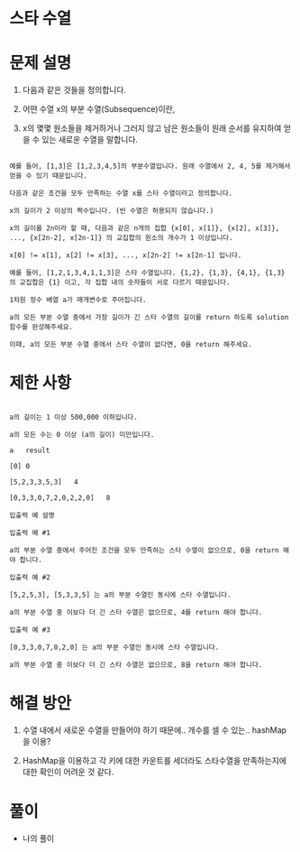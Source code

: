 # 스타 수열

# 문제 설명

1. 다음과 같은 것들을 정의합니다.

2. 어떤 수열 x의 부분 수열(Subsequence)이란,

3. x의 몇몇 원소들을 제거하거나 그러지 않고 남은 원소들이 원래 순서를 유지하여 얻을 수 있는 새로운 수열을 말합니다.

```

예를 들어, [1,3]은 [1,2,3,4,5]의 부분수열입니다. 원래 수열에서 2, 4, 5를 제거해서 얻을 수 있기 때문입니다.

다음과 같은 조건을 모두 만족하는 수열 x를 스타 수열이라고 정의합니다.

x의 길이가 2 이상의 짝수입니다. (빈 수열은 허용되지 않습니다.)

x의 길이를 2n이라 할 때, 다음과 같은 n개의 집합 {x[0], x[1]}, {x[2], x[3]}, ..., {x[2n-2], x[2n-1]} 의 교집합의 원소의 개수가 1 이상입니다.

x[0] != x[1], x[2] != x[3], ..., x[2n-2] != x[2n-1] 입니다.

예를 들어, [1,2,1,3,4,1,1,3]은 스타 수열입니다. {1,2}, {1,3}, {4,1}, {1,3} 의 교집합은 {1} 이고, 각 집합 내의 숫자들이 서로 다르기 때문입니다.

1차원 정수 배열 a가 매개변수로 주어집니다.

a의 모든 부분 수열 중에서 가장 길이가 긴 스타 수열의 길이를 return 하도록 solution 함수를 완성해주세요.

이때, a의 모든 부분 수열 중에서 스타 수열이 없다면, 0을 return 해주세요.

```

# 제한 사항

```

a의 길이는 1 이상 500,000 이하입니다.

a의 모든 수는 0 이상 (a의 길이) 미만입니다.

a	result

[0]	0

[5,2,3,3,5,3]	4

[0,3,3,0,7,2,0,2,2,0]	8

입출력 예 설명

입출력 예 #1

a의 부분 수열 중에서 주어진 조건을 모두 만족하는 스타 수열이 없으므로, 0을 return 해야 합니다.

입출력 예 #2

[5,2,5,3], [5,3,3,5] 는 a의 부분 수열인 동시에 스타 수열입니다.

a의 부분 수열 중 이보다 더 긴 스타 수열은 없으므로, 4를 return 해야 합니다.

입출력 예 #3

[0,3,3,0,7,0,2,0] 는 a의 부분 수열인 동시에 스타 수열입니다.

a의 부분 수열 중 이보다 더 긴 스타 수열은 없으므로, 8을 return 해야 합니다.

```
# 해결 방안

1. 수열 내에서 새로운 수열을 만들어야 하기 때문에.. 개수를 셀 수 있는.. hashMap을 이용?

2. HashMap을 이용하고 각 키에 대한 카운트를 세더라도 스타수열을 만족하는지에 대한 확인이 어려운 것 같다.

# 풀이

- 나의 풀이

```

```